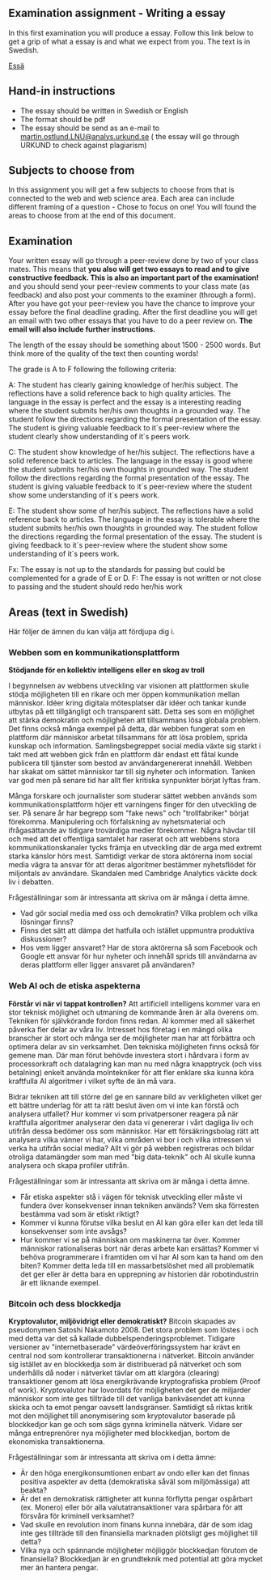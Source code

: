 ## Examination assignment - Writing a essay

In this first examination you will produce a essay. Follow this link below to get a grip of what a essay is and what we expect from you. The text is in Swedish.

[Essä](https://github.com/CS-LNU-Learning-Objects/written-essay/blob/master/essay-sv.md)

## Hand-in instructions
* The essay should be written in Swedish or English
* The format should be pdf
* The essay should be send as an e-mail to martin.ostlund.LNU@analys.urkund.se ( the essay will go through URKUND to check against plagiarism)

## Subjects to choose from
In this assignment you will get a few subjects to choose from that is connected to the web and web science area. Each area can include different framing of a question - Chose to focus on one!
You will found the areas to choose from at the end of this document.


## Examination
Your written essay will go through a peer-review done by two of your class mates. This means that **you also will get two essays to read and to give constructive feedback. This is also an important part of the examination!** and you should send your peer-review comments to your class mate (as feedback) and also post your comments to the examiner (through a form). After you have got your peer-review you have the chance to improve your essay before the final deadline grading. After the first deadline you will get an email with two other essays that you have to do a peer review on. **The email will also include further instructions.**

The length of the essay should be something about 1500 - 2500 words. But think more of the quality of the text then counting words!

The grade is A to F following the following criteria:

A: The student has clearly gaining knowledge of her/his subject. The reflections have a solid reference back to high quality articles. The language in the essay is perfect and the essay is a interesting reading where the student submits her/his own thoughts in a grounded way. The student follow the directions regarding the formal presentation of the essay. The student is giving valuable feedback to it´s peer-review where the student clearly show understanding of it´s peers work.

C: The student show knowledge of her/his subject. The reflections have a solid reference back to articles. The language in the essay is good where the student submits her/his own thoughts in grounded way. The student follow the directions regarding the formal presentation of the essay. The student is giving valuable feedback to it´s peer-review where the student show some understanding of it´s peers work.

E: The student show some of her/his subject. The reflections have a solid reference back to articles. The language in the essay is tolerable where the student submits her/his own thoughts in grounded way. The student follow the directions regarding the formal presentation of the essay. The student is giving feedback to it´s peer-review where the student show some understanding of it´s peers work.

Fx: The essay is not up to the standards for passing but could be complemented for a grade of E or D.
F: The essay is not written or not close to passing and the student should redo her/his work

## Areas (text in Swedish)
Här följer de ämnen du kan välja att fördjupa dig i.

### Webben som en kommunikationsplattform
**Stödjande för en kollektiv intelligens eller en skog av troll**

I begynnelsen av webbens utveckling var visionen att plattformen skulle stödja möjligheten till en rikare och mer öppen kommunikation mellan människor. Idéer kring digitala mötesplatser där idéer och tankar kunde utbytas på ett tillgängligt och transparent sätt. Detta ses som en möjlighet att stärka demokratin och möjligheten att tillsammans lösa globala problem. Det finns också många exempel på detta, där webben fungerat som en plattform där människor arbetat tillsammans för att lösa problem, sprida kunskap och information. Samlingsbegreppet social media växte sig starkt i takt med att webben gick från en plattform där endast ett fåtal kunde publicera till tjänster som bestod av användargenererat innehåll. Webben har skakat om sättet människor tar till sig nyheter och information. Tanken var god men på senare tid har allt fler kritiska synpunkter börjat lyftas fram.

Många forskare och journalister som studerar sättet webben används som kommunikationsplattform höjer ett varningens finger för den utveckling de ser. På senare år har begrepp som "fake news" och "trollfabriker" börjat förekomma.
Manipulering och förfalskning av nyhetsmaterial och ifrågasättande av tidigare trovärdiga medier förekommer. Några hävdar till och med att det offentliga samtalet har raserat och att webbens stora kommunikationskanaler tycks främja en utveckling där de arga med extremt starka känslor hörs mest. Samtidigt verkar de stora aktörerna inom social media vägra ta ansvar för att deras algoritmer bestämmer nyhetsflödet för miljontals av användare. Skandalen med Cambridge Analytics väckte dock liv i debatten.

Frågeställningar som är intressanta att skriva om är många i detta ämne. 

- Vad gör social media med oss och demokratin? Vilka problem och vilka lösningar finns?
- Finns det sätt att dämpa det hatfulla och istället uppmuntra produktiva diskussioner?
- Hos vem ligger ansvaret? Har de stora aktörerna så som Facebook och Google ett ansvar för hur nyheter och innehåll sprids till användarna av deras plattform eller ligger ansvaret på användaren?


### Web AI och de etiska aspekterna
**Förstår vi när vi tappat kontrollen?**
Att artificiell intelligens kommer vara en stor teknisk möjlighet och utmaning de kommande åren är alla överens om. Tekniken för självkörande fordon finns redan. AI kommer med all säkerhet påverka fler delar av våra liv. Intresset hos företag i en mängd olika branscher är stort och många ser de möjligheter man har att förbättra och optimera delar av sin verksamhet. Den tekniska möjligheten finns också för gemene man. Där man förut behövde investera stort i hårdvara i form av processorkraft och datalagring kan man nu med några knapptryck (och viss betalning) enkelt använda molntekniker för att fler enklare ska kunna köra kraftfulla AI algoritmer i vilket syfte de än må vara.

Bidrar tekniken att till större del ge en sannare bild av verkligheten vilket ger ett bättre underlag för att ta rätt beslut även om vi inte kan förstå och analysera utfallet? Hur kommer vi som privatpersoner reagera på när kraftfulla algoritmer analyserar den data vi genererar i vårt dagliga liv och utifrån dessa bedömer oss som människor. Har ett försäkringsbolag rätt att analysera vilka vänner vi har, vilka områden vi bor i och vilka intressen vi verka ha utifrån social media? Allt vi gör på webben registreras och bildar otroliga datamängder som man med "big data-teknik" och AI skulle kunna analysera och skapa profiler utifrån.

Frågeställningar som är intressanta att skriva om är många i detta ämne. 

- Får etiska aspekter stå i vägen för teknisk utveckling eller måste vi fundera över konsekvenser innan tekniken används? Vem ska förresten bestämma vad som är etiskt riktigt?
- Kommer vi kunna förutse vilka beslut en AI kan göra eller kan det leda till konsekvenser som inte avsågs? 
- Hur kommer vi se på människan om maskinerna tar över. Kommer människor rationaliseras bort när deras arbete kan ersättas? Kommer vi behöva programmerare i framtiden om vi har AI som kan ta hand om den biten? Kommer detta leda till en massarbetslöshet med all problematik det ger eller är detta bara en upprepning av historien där robotindustrin är ett liknande exempel.

### Bitcoin och dess blockkedja
**Kryptovalutor, miljövidrigt eller demokratiskt?**
Bitcoin skapades av pseudonymen Satoshi Nakamoto 2008. Det stora problem som löstes i och med detta var det så kallade dubbelspenderingsproblemet. Tidigare versioner av "internetbaserade" värdeöverföringssystem har krävt en central nod som kontrollerar transaktionerna i nätverket. Bitcoin använder sig istället av en blockkedja som är distribuerad på nätverket och som underhålls då noder i nätverket tävlar om att klargöra (clearing) transaktioner genom att lösa energikrävande kryptografiska problem (Proof of work). Kryptovalutor har lovordats för möjligheten det ger de miljarder människor som inte ges tillträde till det vanliga bankväsendet att kunna skicka och ta emot pengar oavsett landsgränser. Samtidigt så riktas kritik mot den möjlighet till anonymisering som kryptovalutor baserade på blockkedjor kan ge och som sägs gynna kriminella nätverk. Vidare ser många entreprenörer nya möjligheter med blockkedjan, bortom de ekonomiska transaktionerna.

Frågeställningar som är intressanta att skriva om i detta ämne:

- Är den höga energikonsumtionen enbart av ondo eller kan det finnas positiva aspekter av detta (demokratiska såväl som miljömässiga) att beakta?
- Är det en demokratisk rättigheter att kunna förflytta pengar ospårbart (ex. Monero) eller bör alla valutatransaktioner vara spårbara för att försvåra för kriminell verksamhet?
- Vad skulle en revolution inom finans kunna innebära, där de som idag inte ges tillträde till den finansiella marknaden plötsligt ges möjlighet till detta?
- Vilka nya och spännande möjligheter möjliggör blockkedjan förutom de finansiella? Blockkedjan är en grundteknik med potential att göra mycket mer än hantera pengar.

